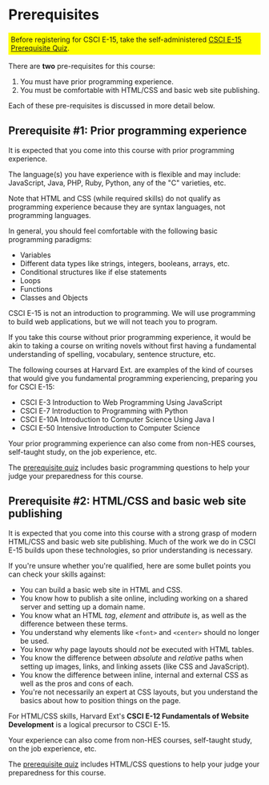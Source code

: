 # Prerequisites
<div style='background-color:yellow; padding:5px; display:inline-block'>
Before registering for CSCI E-15, take the self-administered <a href='http://prereq.dwa15.com'>CSCI E-15 Prerequisite Quiz</a>.
</div>

There are __two__ pre-requisites for this course:

1. You must have prior programming experience.
2. You must be comfortable with HTML/CSS and basic web site publishing.

Each of these pre-requisites is discussed in more detail below.

## Prerequisite #1: Prior programming experience
It is expected that you come into this course with prior programming experience.

The language(s) you have experience with is flexible and may include: JavaScript, Java, PHP, Ruby, Python, any of the "C" varieties, etc.

Note that HTML and CSS (while required skills) do not qualify as programming experience because they are syntax languages, not programming languages.

In general, you should feel comfortable with the following basic programming paradigms:

+ Variables
+ Different data types like strings, integers, booleans, arrays, etc.
+ Conditional structures like if else statements
+ Loops
+ Functions
+ Classes and Objects

CSCI E-15 is not an introduction to programming. We will use programming to build web applications,
but we will not teach you to program.

If you take this course without prior programming experience, it would be akin to taking a course on writing novels without first having a fundamental understanding of spelling, vocabulary, sentence structure, etc.

The following courses at Harvard Ext. are examples of the kind of courses that would give you fundamental programming experiencing, preparing you for CSCI E-15:

+ CSCI E-3 Introduction to Web Programming Using JavaScript
+ CSCI E-7 Introduction to Programming with Python
+ CSCI E-10A Introduction to Computer Science Using Java I
+ CSCI E-50 Intensive Introduction to Computer Science

Your prior programming experience can also come from non-HES courses, self-taught study, on the job experience, etc.

The [prerequisite quiz](http://prereq.dwa15.com) includes basic programming questions to help your judge your preparedness for this course.


## Prerequisite #2: HTML/CSS and basic web site publishing
It is expected that you come into this course with a strong grasp of modern HTML/CSS and basic web site publishing. Much of the work we do in CSCI E-15 builds upon these technologies, so prior understanding is necessary.

If you're unsure whether you're qualified, here are some bullet points you can check your skills against:

+ You can build a basic web site in HTML and CSS.
+ You know how to publish a site online, including working on a shared server and setting up a domain name.
+ You know what an HTML *tag*, *element* and *attribute* is, as well as the difference between these terms.
+ You understand why elements like `<font>` and `<center>` should no longer be used.
+ You know why page layouts should *not* be executed with HTML tables.
+ You know the difference between *absolute* and *relative* paths when setting up images, links, and linking assets (like CSS and JavaScript).
+ You know the difference between inline, internal and external CSS as well as the pros and cons of each.
+ You're not necessarily an expert at CSS layouts, but you understand the basics about how to position things on the page.

For HTML/CSS skills, Harvard Ext's __CSCI E-12 Fundamentals of Website Development__ is a logical precursor to CSCI E-15.

Your experience can also come from non-HES courses, self-taught study, on the job experience, etc.

The [prerequisite quiz](http://prereq.dwa15.com) includes HTML/CSS questions to help your judge your preparedness for this course.
